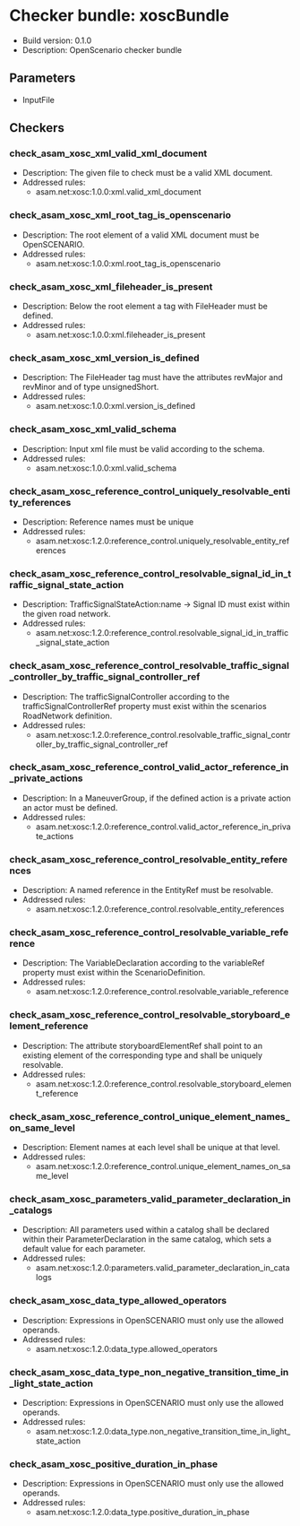 
# Checker bundle: xoscBundle

* Build version:  0.1.0
* Description:    OpenScenario checker bundle

## Parameters

* InputFile

## Checkers

### check_asam_xosc_xml_valid_xml_document

* Description: The given file to check must be a valid XML document.
* Addressed rules:
  * asam.net:xosc:1.0.0:xml.valid_xml_document

### check_asam_xosc_xml_root_tag_is_openscenario

* Description: The root element of a valid XML document must be OpenSCENARIO.
* Addressed rules:
  * asam.net:xosc:1.0.0:xml.root_tag_is_openscenario

### check_asam_xosc_xml_fileheader_is_present

* Description: Below the root element a tag with FileHeader must be defined.
* Addressed rules:
  * asam.net:xosc:1.0.0:xml.fileheader_is_present

### check_asam_xosc_xml_version_is_defined

* Description: The FileHeader tag must have the attributes revMajor and revMinor and of type unsignedShort.
* Addressed rules:
  * asam.net:xosc:1.0.0:xml.version_is_defined

### check_asam_xosc_xml_valid_schema

* Description: Input xml file must be valid according to the schema.
* Addressed rules:
  * asam.net:xosc:1.0.0:xml.valid_schema

### check_asam_xosc_reference_control_uniquely_resolvable_entity_references

* Description: Reference names must be unique
* Addressed rules:
  * asam.net:xosc:1.2.0:reference_control.uniquely_resolvable_entity_references

### check_asam_xosc_reference_control_resolvable_signal_id_in_traffic_signal_state_action

* Description: TrafficSignalStateAction:name -> Signal ID must exist within the given road network.
* Addressed rules:
  * asam.net:xosc:1.2.0:reference_control.resolvable_signal_id_in_traffic_signal_state_action

### check_asam_xosc_reference_control_resolvable_traffic_signal_controller_by_traffic_signal_controller_ref

* Description: The trafficSignalController according to the trafficSignalControllerRef property must exist within the scenarios RoadNetwork definition.
* Addressed rules:
  * asam.net:xosc:1.2.0:reference_control.resolvable_traffic_signal_controller_by_traffic_signal_controller_ref

### check_asam_xosc_reference_control_valid_actor_reference_in_private_actions

* Description: In a ManeuverGroup, if the defined action is a private action an actor must be defined.
* Addressed rules:
  * asam.net:xosc:1.2.0:reference_control.valid_actor_reference_in_private_actions

### check_asam_xosc_reference_control_resolvable_entity_references

* Description: A named reference in the EntityRef must be resolvable.
* Addressed rules:
  * asam.net:xosc:1.2.0:reference_control.resolvable_entity_references

### check_asam_xosc_reference_control_resolvable_variable_reference

* Description: The VariableDeclaration according to the variableRef property must exist within the ScenarioDefinition.
* Addressed rules:
  * asam.net:xosc:1.2.0:reference_control.resolvable_variable_reference

### check_asam_xosc_reference_control_resolvable_storyboard_element_reference

* Description: The attribute storyboardElementRef shall point to an existing element of the corresponding type and shall be uniquely resolvable.
* Addressed rules:
  * asam.net:xosc:1.2.0:reference_control.resolvable_storyboard_element_reference

### check_asam_xosc_reference_control_unique_element_names_on_same_level

* Description: Element names at each level shall be unique at that level.
* Addressed rules:
  * asam.net:xosc:1.2.0:reference_control.unique_element_names_on_same_level

### check_asam_xosc_parameters_valid_parameter_declaration_in_catalogs

* Description: All parameters used within a catalog shall be declared within their ParameterDeclaration in the same catalog, which sets a default value for each parameter.
* Addressed rules:
  * asam.net:xosc:1.2.0:parameters.valid_parameter_declaration_in_catalogs

### check_asam_xosc_data_type_allowed_operators

* Description: Expressions in OpenSCENARIO must only use the allowed operands.
* Addressed rules:
  * asam.net:xosc:1.2.0:data_type.allowed_operators

### check_asam_xosc_data_type_non_negative_transition_time_in_light_state_action

* Description: Expressions in OpenSCENARIO must only use the allowed operands.
* Addressed rules:
  * asam.net:xosc:1.2.0:data_type.non_negative_transition_time_in_light_state_action

### check_asam_xosc_positive_duration_in_phase

* Description: Expressions in OpenSCENARIO must only use the allowed operands.
* Addressed rules:
  * asam.net:xosc:1.2.0:data_type.positive_duration_in_phase
